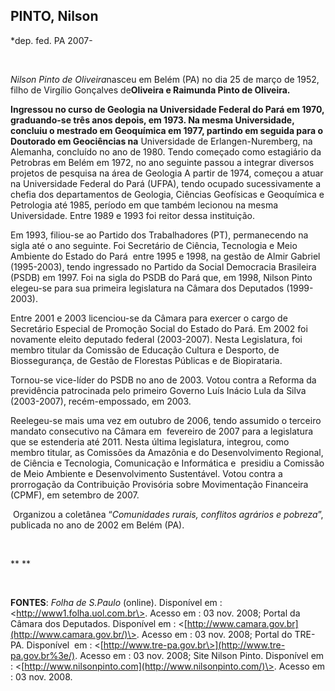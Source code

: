 PINTO, Nilson
-------------

\*dep. fed. PA 2007-

 

*Nilson Pinto de Oliveira*nasceu em Belém (PA) no dia 25 de março de
1952, filho de Virgílio Gonçalves de**Oliveira e Raimunda Pinto de
Oliveira.**

**Ingressou no curso de Geologia na Universidade Federal do Pará em
1970, graduando-se três anos depois, em 1973. Na mesma Universidade,
concluiu o mestrado em Geoquímica em 1977, partindo em seguida para o
Doutorado em Geociências na** Universidade de Erlangen-Nuremberg, na
Alemanha, concluído no ano de 1980. Tendo começado como estagiário da
Petrobras em Belém em 1972, no ano seguinte passou a integrar diversos
projetos de pesquisa na área de Geologia A partir de 1974, começou a
atuar na Universidade Federal do Pará (UFPA), tendo ocupado
sucessivamente a chefia dos departamentos de Geologia, Ciências
Geofísicas e Geoquímica e Petrologia até 1985, período em que também
lecionou na mesma Universidade. Entre 1989 e 1993 foi reitor dessa
instituição. 

Em 1993, filiou-se ao Partido dos Trabalhadores (PT), permanecendo na
sigla até o ano seguinte. Foi Secretário de Ciência, Tecnologia e Meio
Ambiente do Estado do Pará  entre 1995 e 1998, na gestão de Almir
Gabriel (1995-2003), tendo ingressado no Partido da Social Democracia
Brasileira (PSDB) em 1997. Foi na sigla do PSDB do Pará que, em 1998,
Nilson Pinto elegeu-se para sua primeira legislatura na Câmara dos
Deputados (1999-2003).

Entre 2001 e 2003 licenciou-se da Câmara para exercer o cargo de
Secretário Especial de Promoção Social do Estado do Pará. Em 2002 foi
novamente eleito deputado federal (2003-2007). Nesta Legislatura, foi
membro titular da Comissão de Educação Cultura e Desporto, de
Biossegurança, de Gestão de Florestas Públicas e de Biopirataria.

Tornou-se vice-líder do PSDB no ano de 2003. Votou contra a Reforma da
previdência patrocinada pelo primeiro Governo Luís Inácio Lula da Silva
(2003-2007), recém-empossado, em 2003.

Reelegeu-se mais uma vez em outubro de 2006, tendo assumido o terceiro
mandato consecutivo na Câmara em  fevereiro de 2007 para a legislatura
que se estenderia até 2011. Nesta última legislatura, integrou, como
membro titular, as Comissões da Amazônia e do Desenvolvimento Regional,
de Ciência e Tecnologia, Comunicação e Informática e  presidiu a
Comissão de Meio Ambiente e Desenvolvimento Sustentável. Votou contra a
prorrogação da Contribuição Provisória sobre Movimentação Financeira
(CPMF), em setembro de 2007.

 Organizou a coletânea “*Comunidades rurais, conflitos agrários e
pobreza*”, publicada no ano de 2002 em Belém (PA).

 

** **

 

**FONTES**: *Folha de S.Paulo* (online). Disponível em :
\<http://www1.folha.uol.com.br\>. Acesso em : 03 nov. 2008; Portal da
Câmara dos Deputados. Disponível em :
\<[http://www.camara.gov.br](http://www.camara.gov.br/)\>. Acesso em :
03 nov. 2008; Portal do TRE-PA. Disponível  em :
\<[http://www.tre-pa.gov.br\>](http://www.tre-pa.gov.br%3e/). Acesso em
: 03 nov. 2008; Site Nilson Pinto. Disponível em :
\<[http://www.nilsonpinto.com](http://www.nilsonpinto.com/)\>. Acesso em
: 03 nov. 2008.

 

 
